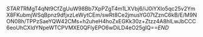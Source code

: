 $START$RMgT4qNt9CfZgUuW98Bb7XpPZgT4m1LXVbj6/iJ0iYXlo5qc25v2YmX8FKubmjWSqBpnz9dfjxzLeWytCEm/swRt8Ce2jmusYG07tZznC6kB/E/M9NON08h/TPPzSaeYQW42CMs+h2uheH4hoZxEGKk30z+Ztzz4A8hlLwJbCCC6eoUhCXldYNpeWTCPVMXE0QFlyEPO6wDiLD4eO25glQ==$END$